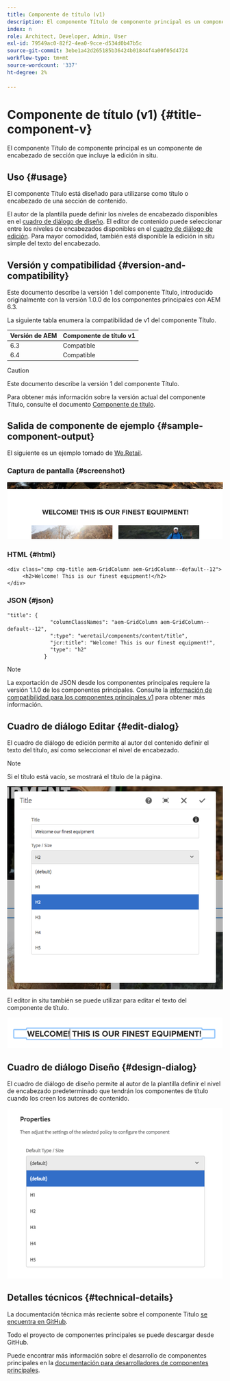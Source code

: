 ```yaml
---
title: Componente de título (v1)
description: El componente Título de componente principal es un componente de encabezado de sección que incluye la edición in situ.
index: n
role: Architect, Developer, Admin, User
exl-id: 79549ac0-82f2-4ea0-9cce-d534d0b47b5c
source-git-commit: 3ebe1a42d265185b36424b01844f4a00f05d4724
workflow-type: tm+mt
source-wordcount: '337'
ht-degree: 2%

---
```


# Componente de título (v1) {#title-component-v}

El componente Título de componente principal es un componente de encabezado de sección que incluye la edición in situ.

## Uso {#usage}

El componente Título está diseñado para utilizarse como título o encabezado de una sección de contenido.

El autor de la plantilla puede definir los niveles de encabezado disponibles en el [cuadro de diálogo de diseño](#design-dialog). El editor de contenido puede seleccionar entre los niveles de encabezados disponibles en el [cuadro de diálogo de edición](#edit-dialog). Para mayor comodidad, también está disponible la edición in situ simple del texto del encabezado.

## Versión y compatibilidad {#version-and-compatibility}

Este documento describe la versión 1 del componente Título, introducido originalmente con la versión 1.0.0 de los componentes principales con AEM 6.3.

La siguiente tabla enumera la compatibilidad de v1 del componente Título.

| Versión de AEM | Componente de título v1 |
|--- |--- |
| 6.3 | Compatible |
| 6.4 | Compatible |

>[!CAUTION]
>
>Este documento describe la versión 1 del componente Título.
>
>Para obtener más información sobre la versión actual del componente Título, consulte el documento [Componente de título](/help/components/title.md).

## Salida de componente de ejemplo {#sample-component-output}

El siguiente es un ejemplo tomado de [We.Retail](https://helpx.adobe.com/experience-manager/6-4/sites/developing/using/we-retail.html).

### Captura de pantalla {#screenshot}

![](/help/assets/chlimage_1-36.png)

### HTML {#html}

```
<div class="cmp cmp-title aem-GridColumn aem-GridColumn--default--12">
     <h2>Welcome! This is our finest equipment!</h2>
</div>
```

### JSON {#json}

```
"title": {
              "columnClassNames": "aem-GridColumn aem-GridColumn--default--12",
              ":type": "weretail/components/content/title",
              "jcr:title": "Welcome! This is our finest equipment!",
              "type": "h2"
            }
```

>[!NOTE]
>
>La exportación de JSON desde los componentes principales requiere la versión 1.1.0 de los componentes principales. Consulte la [información de compatibilidad para los componentes principales v1](/help/versions.md) para obtener más información.

## Cuadro de diálogo Editar {#edit-dialog}

El cuadro de diálogo de edición permite al autor del contenido definir el texto del título, así como seleccionar el nivel de encabezado.

>[!NOTE]
>
>Si el título está vacío, se mostrará el título de la página.

![](/help/assets/chlimage_1-91.png)

El editor in situ también se puede utilizar para editar el texto del componente de título.

![](/help/assets/chlimage_1-37.png)

## Cuadro de diálogo Diseño {#design-dialog}

El cuadro de diálogo de diseño permite al autor de la plantilla definir el nivel de encabezado predeterminado que tendrán los componentes de título cuando los creen los autores de contenido.

![](/help/assets/chlimage_1-92.png)

## Detalles técnicos {#technical-details}

La documentación técnica más reciente sobre el componente Título [se encuentra en GitHub](https://github.com/adobe/aem-core-wcm-components/tree/master/content/src/content/jcr_root/apps/core/wcm/components/title/v1/title).

Todo el proyecto de componentes principales se puede descargar desde GitHub.

Puede encontrar más información sobre el desarrollo de componentes principales en la [documentación para desarrolladores de componentes principales](/help/developing/overview.md).
